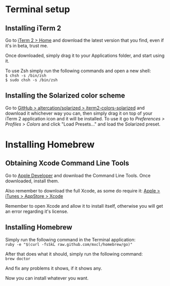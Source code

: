 # Terminal setup

## Installing iTerm 2

Go to [iTerm 2 > Home](http://www.iterm2.com/#/section/home) and download the latest version that you find, even if it's in beta, trust me.

Once downloaded, simply drag it to your Applications folder, and start using it.

To use Zsh simply run the following commands and open a new shell:<br />
`$ chsh -s /bin/zsh`<br />
`$ sudo chsh -s /bin/zsh`

## Installing the Solarized color scheme

Go to [GitHub > altercation/solarized > iterm2-colors-solarized](https://github.com/altercation/solarized/tree/master/iterm2-colors-solarized) and download it whichever way you can, then simply drag it on top of your iTerm 2 application icon and it will be installed. To use it go to *Preferences > Profiles > Colors* and click "Load Presets..." and load the Solarized preset.

# Installing Homebrew

## Obtaining Xcode Command Line Tools

Go to [Apple Developer](https://developer.apple.com/downloads) and download the Command Line Tools. Once downloaded, install them.

Also remember to download the full Xcode, as some do require it: [Apple > iTunes > AppStore > Xcode](https://itunes.apple.com/us/app/xcode/id497799835?ls=1&mt=12)

Remember to open Xcode and allow it to install itself, otherwise you will get an error regarding it's license.

## Installing Homebrew

Simply run the following command in the Terminal application:<br />
`ruby -e "$(curl -fsSkL raw.github.com/mxcl/homebrew/go)"`

After that does what it should, simply run the following command:<br />
`brew doctor`

And fix any problems it shows, if it shows any.

Now you can install whatever you want.
